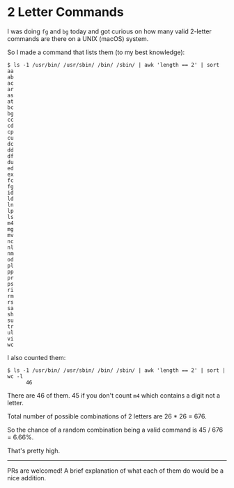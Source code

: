 # 2 Letter Commands

I was doing `fg` and `bg` today and got curious on how many valid 2-letter commands are there on a UNIX (macOS) system.

So I made a command that lists them (to my best knowledge):

```
$ ls -1 /usr/bin/ /usr/sbin/ /bin/ /sbin/ | awk 'length == 2' | sort
aa
ab
ac
ar
as
at
bc
bg
cc
cd
cp
cu
dc
dd
df
du
ed
ex
fc
fg
id
ld
ln
lp
ls
m4
mg
mv
nc
nl
nm
od
pl
pp
pr
ps
ri
rm
rs
sa
sh
su
tr
ul
vi
wc
```

I also counted them:

```
$ ls -1 /usr/bin/ /usr/sbin/ /bin/ /sbin/ | awk 'length == 2' | sort | wc -l
      46
```

There are 46 of them. 45 if you don't count `m4` which contains a digit not a letter.

Total number of possible combinations of 2 letters are 26 * 26 = 676.

So the chance of a random combination being a valid command is 45 / 676 = 6.66%.

That's pretty high.

---

PRs are welcomed!
A brief explanation of what each of them do would be a nice addition.
